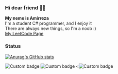 ### Hi dear friend 👋🏼

**My neme is Amirreza** <br/>
I'm a student C# programmer, and I enjoy it<br/>
There are always new things, so I'm a noob :)<br/>
[My LeetCode Page](https://leetcode.com/AMIR34A)<br/>

### Status
[![Anurag's GitHub stats](https://github-readme-stats.vercel.app/api?username=amir34a&show_icons=true&theme=gruvbox)](https://github.com/anuraghazra/github-readme-stats)<br/>


<a>
   <img alt="Custom badge" src="https://img.shields.io/endpoint?label=Telegram&logo=twitter&logoColor=blue&style=social&url=https%3A%2F%2Ftwitter.com%2FAMIR34AA">
      <img alt="Custom badge" src="https://img.shields.io/endpoint?label=Telegram&logo=telegram&logoColor=blue&style=social&url=https%3A%2F%2Ft.me%2FAMIR34A">
      <<img alt="Custom badge" src="https://img.shields.io/endpoint?label=LeetCode&logo=leetcode&logoColor=dark&style=social&url=https%3A%2F%2Fleetcode.com%2FAMIR34A%2F">

</a>





<!--
**AMIR34A/AMIR34A** is a ✨ _special_ ✨ repository because its `README.md` (this file) appears on your GitHub profile.

Here are some ideas to get you started:

- 🔭 I’m currently working on ...
- 🌱 I’m currently learning ...
- 👯 I’m looking to collaborate on ...
- 🤔 I’m looking for help with ...
- 💬 Ask me about ...
- 📫 How to reach me: ...
- 😄 Pronouns: ...
- ⚡ Fun fact: ...
-->
